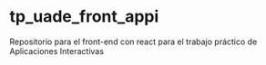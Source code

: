 # tp_uade_front_appi
Repositorio para el front-end con react para el trabajo práctico de Aplicaciones Interactivas
